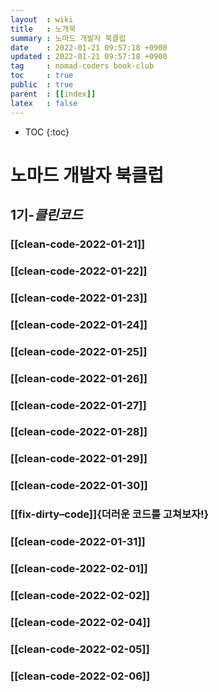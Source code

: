 ```yaml
---
layout  : wiki
title   : 노개북
summary : 노마드 개발자 북클럽
date    : 2022-01-21 09:57:18 +0900
updated : 2022-01-21 09:57:18 +0900
tag     : nomad-coders book-club
toc     : true
public  : true
parent  : [[index]]
latex   : false
---
```

* TOC
{:toc}

# 노마드 개발자 북클럽
## 1기-*클린코드*
### [[clean-code-2022-01-21]]
### [[clean-code-2022-01-22]]
### [[clean-code-2022-01-23]]
### [[clean-code-2022-01-24]]
### [[clean-code-2022-01-25]]
### [[clean-code-2022-01-26]]
### [[clean-code-2022-01-27]]
### [[clean-code-2022-01-28]]
### [[clean-code-2022-01-29]]
### [[clean-code-2022-01-30]]
### [[fix-dirty–code]]{더러운 코드를 고쳐보자!}
### [[clean-code-2022-01-31]]
### [[clean-code-2022-02-01]]
### [[clean-code-2022-02-02]]
### [[clean-code-2022-02-04]]
### [[clean-code-2022-02-05]]
### [[clean-code-2022-02-06]]